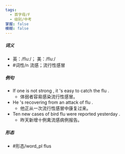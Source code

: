 ```yaml
---
tags:
  - 首字母/F
  - 级别/中考
掌握: false
模糊: false
---
```

##### 词义
- 英：/fluː/； 美：/fluː/
- #词性/n  流感；流行性感冒
##### 例句
- If one is not strong , it 's easy to catch the flu .
	- 体弱者容易感染流行性感冒。
- He 's recovering from an attack of flu .
	- 他正从一次流行性感冒中康复过来。
- Ten new cases of bird flu were reported yesterday .
	- 昨天新增十例禽流感病例报告。
##### 形态
- #形态/word_pl flus
